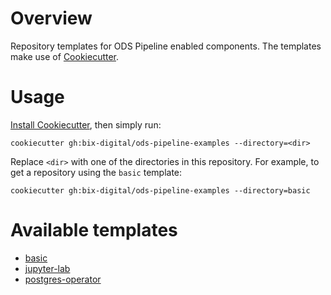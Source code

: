 # Overview

Repository templates for ODS Pipeline enabled components. The templates make use of [Cookiecutter](https://cookiecutter.readthedocs.io).

# Usage

[Install Cookiecutter](https://cookiecutter.readthedocs.io/en/latest/installation.html), then simply run:

```
cookiecutter gh:bix-digital/ods-pipeline-examples --directory=<dir>
```

Replace `<dir>` with one of the directories in this repository. For example, to get a repository using the `basic` template:

```
cookiecutter gh:bix-digital/ods-pipeline-examples --directory=basic
```

# Available templates

* [basic](/tree/main/basic)
* [jupyter-lab](/tree/main/jupyter-labe)
* [postgres-operator](/tree/main/postgres-operator)
